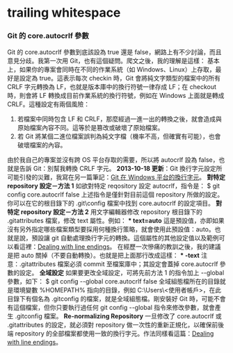 # trailing whitespace

### Git 的 core.autocrlf 參數

Git 的 core.autocrlf 參數到底該設為 true 還是 false，網路上有不少討論，而且意見分歧。我第一次用 Git，也有這個疑問。爬文之後，我的理解是這樣：
基本上，如果你的專案會同時在不同的作業系統（如 Windows、Linux）上存取，最好是設定為 true。這表示每次 checkin 時，Git 會將純文字類型的檔案中的所有 CRLF 字元轉換為 LF，也就是版本庫中的換行符號一律存成 LF；在 checkout 時，則會將 LF 轉換成目前作業系統的換行符號，例如在 Windows 上面就是轉成 CRLF。這種設定有兩個風險：

1. 若檔案中同時包含 LF 和 CRLF，那麼經過一進一出的轉換之後，就會造成與原始檔案內容不同。這等於是篡改或破壞了原始檔案。
2. 若 Git 將某個二進位檔案誤判為純文字檔（機率不高，但確實有可能），也會破壞檔案的內容。

由於我自己的專案並沒有跨 OS 平台存取的需要，所以將 autocrlf 設為 false，也就是告訴 Git：別幫我轉換 CRLF 字元。
**2013-10-18 更新**：Git 換行字元設定所可能引發的災難，我寫在另一篇筆記：[Git 在 Windows 平台的換行字元](http://huan-lin.blogspot.com/2013/10/git-windows.html)。
**對特定 repository 設定－方法 1**
如欲對特定 reqository 設定 autocrlf，指令是：
$ git config core.autocrlf false
上述指令是僅針對目前這個 repository 所做的設定。你可以在它的根目錄下的 .git\\config 檔案中找到 core.autocrlf 的設定項目。
**對特定 repository 設定－方法 2**
用文字編輯器修改 repository 根目錄下的 .gitattributes 檔案，修改 text 屬性。例如：
**\* text=auto**
這是預設值，亦即如果沒有另外指定哪些檔案類型要採用何種換行策略，就會使用此預設值：auto。也就是說，預設讓 git 自動處理換行字元的轉換。這個屬性的其他設定值以及範例可以看這裡：[Dealing with line endings](https://help.github.com/articles/dealing-with-line-endings)。
在經歷一次慘痛的教訓之後，我的建議是把 auto 關掉（不要自動轉換）。也就是把上面那行改成這樣：
**\* -text**
注意：.gitattributes 檔案必須 commit 至檔案庫中；其設定會蓋掉 core.autocrlf 參數的設定。
**全域設定**
如果要更改全域設定，可將先前方法 1 的指令加上 --global 參數，如下：
$ git config --global core.autocrlf false
全域組態檔所在的目錄就是環境變數 %HOMEPATH% 指向的目錄，例如 C:\\Users\\<使用者帳戶>，在此目錄下有個名為 .gitconfig 的檔案，就是全域組態檔。剛安裝好 Git 時，可能不會有這個檔案，但你只要執行過任何 git config --global 指令來修改參數，就會產生 .gitconfig 檔案。
**Re-normalizing Repository**
一旦修改了 core.autocrlf 或 .gitattributes 的設定，就必須對 repository 做一次性的重新正規化，以確保前後端 repository 的全部檔案都使用一致的換行字元。作法同樣看這篇：[Dealing with line endings](https://help.github.com/articles/dealing-with-line-endings)。

